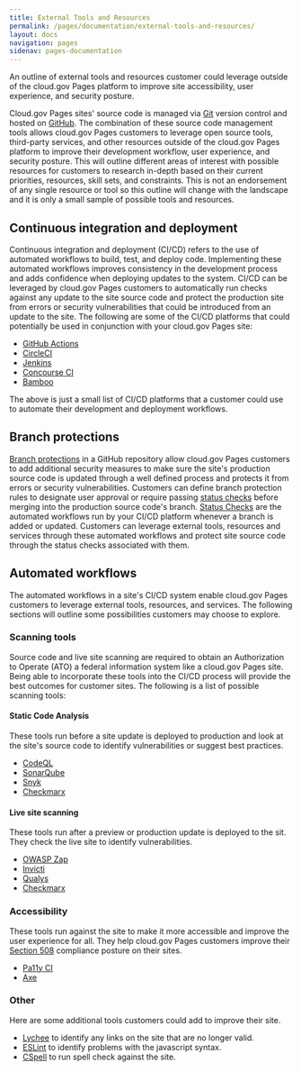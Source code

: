 ```yaml
---
title: External Tools and Resources
permalink: /pages/documentation/external-tools-and-resources/
layout: docs
navigation: pages
sidenav: pages-documentation
---
```


An outline of external tools and resources customer could leverage outside of the cloud.gov Pages platform to improve site accessibility, user experience, and security posture.

Cloud.gov Pages sites' source code is managed via [Git](https://git-scm.com/) version control and hosted on [GitHub](https://www.github.com). The combination of these source code management tools allows cloud.gov Pages customers to leverage open source tools, third-party services, and other resources outside of the cloud.gov Pages platform to improve their development workflow, user experience, and security posture. This will outline different areas of interest with possible resources for customers to research in-depth based on their current priorities, resources, skill sets, and constraints. This is not an endorsement of any single resource or tool so this outline will change with the landscape and it is only a small sample of possible tools and resources.

## Continuous integration and deployment

Continuous integration and deployment (CI/CD) refers to the use of automated workflows to build, test, and deploy code. Implementing these automated workflows improves consistency in the development process and adds confidence when deploying updates to the system. CI/CD can be leveraged by cloud.gov Pages customers to automatically run checks against any update to the site source code and protect the production site from errors or security vulnerabilities that could be introduced from an update to the site. The following are some of the CI/CD platforms that could potentially be used in conjunction with your cloud.gov Pages site:

- [GitHub Actions](https://github.com/features/actions)
- [CircleCI](https://circleci.com/)
- [Jenkins](https://www.jenkins.io/)
- [Concourse CI](https://concourse-ci.org/)
- [Bamboo](https://www.atlassian.com/software/bamboo)

The above is just a small list of CI/CD platforms that a customer could use to automate their development and deployment workflows.

## Branch protections

[Branch protections](https://docs.github.com/en/repositories/configuring-branches-and-merges-in-your-repository/defining-the-mergeability-of-pull-requests/about-protected-branches) in a GitHub repository allow cloud.gov Pages customers to add additional security measures to make sure the site's production source code is updated through a well defined process and protects it from errors or security vulnerabilities. Customers can define branch protection rules to designate user approval or require passing [status checks](https://docs.github.com/en/repositories/configuring-branches-and-merges-in-your-repository/defining-the-mergeability-of-pull-requests/about-protected-branches#require-status-checks-before-merging) before merging into the production source code's branch. [Status Checks](https://docs.github.com/en/repositories/configuring-branches-and-merges-in-your-repository/defining-the-mergeability-of-pull-requests/about-protected-branches#require-status-checks-before-merging) are the automated workflows run by your CI/CD platform whenever a branch is added or updated. Customers can leverage external tools, resources and services through these automated workflows and protect site source code through the status checks associated with them.

## Automated workflows

The automated workflows in a site's CI/CD system enable cloud.gov Pages customers to leverage external tools, resources, and services. The following sections will outline some possibilities customers may choose to explore.

### Scanning tools

Source code and live site scanning are required to obtain an Authorization to Operate (ATO) a federal information system like a cloud.gov Pages site. Being able to incorporate these tools into the CI/CD process will provide the best outcomes for customer sites. The following is a list of possible scanning tools:

#### Static Code Analysis

These tools run before a site update is deployed to production and look at the site's source code to identify vulnerabilities or suggest best practices.

- [CodeQL](https://codeql.github.com/)
- [SonarQube](https://docs.sonarqube.org/latest/)
- [Snyk](https://snyk.io/)
- [Checkmarx](https://checkmarx.com/)

#### Live site scanning

These tools run after a preview or production update is deployed to the sit. They check the live site to identify vulnerabilities.

- [OWASP Zap](https://www.zaproxy.org/)
- [Invicti](https://www.invicti.com/)
- [Qualys](https://www.qualys.com/)
- [Checkmarx](https://checkmarx.com/)

### Accessibility

These tools run against the site to make it more accessible and improve the user experience for all. They help cloud.gov Pages customers improve their [Section 508](https://www.section508.gov/) compliance posture on their sites.

- [Pa11y CI](https://github.com/pa11y/pa11y-ci)
- [Axe](https://www.deque.com/axe/)

### Other

Here are some additional tools customers could add to improve their site.

- [Lychee](https://github.com/lycheeverse/lychee) to identify any links on the site that are no longer valid.
- [ESLint](https://eslint.org/) to identify problems with the javascript syntax.
- [CSpell](https://cspell.org/) to run spell check against the site.
